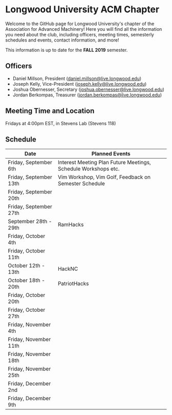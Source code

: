 # Longwood University ACM Chapter
Welcome to the GitHub page for Longwood University's chapter of the Association for Advanced Machinery! Here you will find all the information you need about the club, including officers, meeting times, semesterly schedules and events, contact information, and more!

This information is up to date for the **FALL 2019** semester.

## Officers
- Daniel Millson, President (daniel.millson@live.longwood.edu)
- Joseph Kelly, Vice-President (joseph.kelly@live.longwood.edu)
- Joshua Obernesser, Secretary (joshua.obernesser@live.longwood.edu)
- Jordan Berkompas, Treasurer (jordan.berkompas@live.longwood.edu)

## Meeting Time and Location
Fridays at 4:00pm EST, in Stevens Lab (Stevens 118)

## Schedule
|          Date          | Planned Events |
| ---------------------- | -------------- |
| Friday, September 6th  | Interest Meeting Plan Future Meetings, Schedule Workshops etc.  |
| Friday, September 13th | Vim Workshop, Vim Golf, Feedback on Semester Schedule |
| Friday, September 20th | |
| Friday, September 27th | |
| September 28th - 29th  | RamHacks |
| Friday, October 4th    |
| Friday, October 11th   |
| October 12th - 13th    | HackNC |
| October 18th - 20th    | PatriotHacks |
| Friday, October 20th   |
| Friday, October 27th   |
| Friday, November 4th   |
| Friday, November 11th  |
| Friday, November 18th  |
| Friday, November 25th  |
| Friday, December 2nd   |
| Friday, December 9th   |

